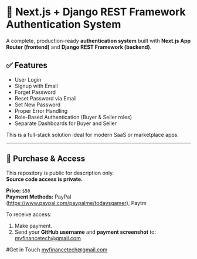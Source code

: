 # 🔐 Next.js + Django REST Framework Authentication System

A complete, production-ready **authentication system** built with **Next.js App Router (frontend)** and **Django REST Framework (backend)**.

## ✅ Features

- User Login  
- Signup with Email  
- Forget Password  
- Reset Password via Email  
- Set New Password  
- Proper Error Handling  
- Role-Based Authentication (Buyer & Seller roles)  
- Separate Dashboards for Buyer and Seller  

This is a full-stack solution ideal for modern SaaS or marketplace apps.

---

## 💸 Purchase & Access

This repository is public for description only.  
**Source code access is private.**

**Price:** `$50`  
**Payment Methods:** PayPal (https://www.paypal.com/paypalme/todaysgamer), Paytm

To receive access:

1. Make payment.
2. Send your **GitHub username** and **payment screenshot** to: myfinancetech@gmail.com

#Get in Touch
myfinancetech@gmail.com
